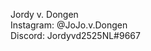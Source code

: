 Jordy v. Dongen  
Instagram: @JoJo.v.Dongen  
Discord: Jordyvd2525NL#9667  

<!---
jojo-v-dongen/jojo-v-dongen is a ✨ special ✨ repository because its `README.md` (this file) appears on your GitHub profile.
You can click the Preview link to take a look at your changes.
--->
